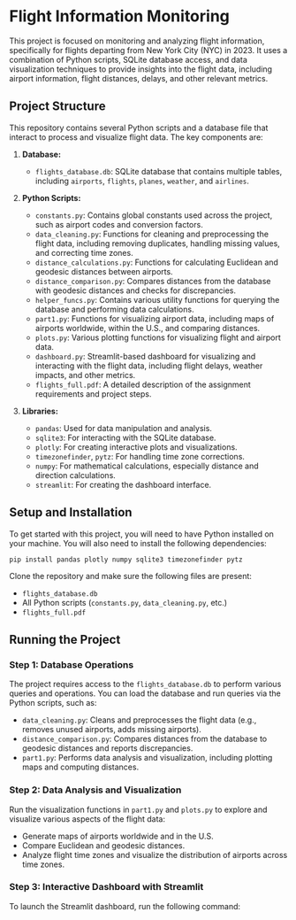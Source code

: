 # Flight Information Monitoring

This project is focused on monitoring and analyzing flight information, specifically for flights departing from New York City (NYC) in 2023. It uses a combination of Python scripts, SQLite database access, and data visualization techniques to provide insights into the flight data, including airport information, flight distances, delays, and other relevant metrics.

## Project Structure

This repository contains several Python scripts and a database file that interact to process and visualize flight data. The key components are:

1. **Database:**
   - `flights_database.db`: SQLite database that contains multiple tables, including `airports`, `flights`, `planes`, `weather`, and `airlines`.
   
2. **Python Scripts:**
   - `constants.py`: Contains global constants used across the project, such as airport codes and conversion factors.
   - `data_cleaning.py`: Functions for cleaning and preprocessing the flight data, including removing duplicates, handling missing values, and correcting time zones.
   - `distance_calculations.py`: Functions for calculating Euclidean and geodesic distances between airports.
   - `distance_comparison.py`: Compares distances from the database with geodesic distances and checks for discrepancies.
   - `helper_funcs.py`: Contains various utility functions for querying the database and performing data calculations.
   - `part1.py`: Functions for visualizing airport data, including maps of airports worldwide, within the U.S., and comparing distances.
   - `plots.py`: Various plotting functions for visualizing flight and airport data.
   - `dashboard.py`: Streamlit-based dashboard for visualizing and interacting with the flight data, including flight delays, weather impacts, and other metrics.
   - `flights_full.pdf`: A detailed description of the assignment requirements and project steps.

3. **Libraries:**
   - `pandas`: Used for data manipulation and analysis.
   - `sqlite3`: For interacting with the SQLite database.
   - `plotly`: For creating interactive plots and visualizations.
   - `timezonefinder`, `pytz`: For handling time zone corrections.
   - `numpy`: For mathematical calculations, especially distance and direction calculations.
   - `streamlit`: For creating the dashboard interface.

## Setup and Installation

To get started with this project, you will need to have Python installed on your machine. You will also need to install the following dependencies:

```
pip install pandas plotly numpy sqlite3 timezonefinder pytz
```


Clone the repository and make sure the following files are present:

- `flights_database.db`
- All Python scripts (`constants.py`, `data_cleaning.py`, etc.)
- `flights_full.pdf`

## Running the Project

### Step 1: Database Operations
The project requires access to the `flights_database.db` to perform various queries and operations. You can load the database and run queries via the Python scripts, such as:

- `data_cleaning.py`: Cleans and preprocesses the flight data (e.g., removes unused airports, adds missing airports).
- `distance_comparison.py`: Compares distances from the database to geodesic distances and reports discrepancies.
- `part1.py`: Performs data analysis and visualization, including plotting maps and computing distances.

### Step 2: Data Analysis and Visualization
Run the visualization functions in `part1.py` and `plots.py` to explore and visualize various aspects of the flight data:

- Generate maps of airports worldwide and in the U.S.
- Compare Euclidean and geodesic distances.
- Analyze flight time zones and visualize the distribution of airports across time zones.

### Step 3: Interactive Dashboard with Streamlit
To launch the Streamlit dashboard, run the following command:

